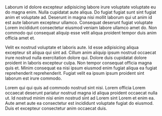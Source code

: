 Laborum id dolore excepteur adipisicing labore irure voluptate voluptate eu do magna enim. Nulla cupidatat aute aliqua. Do fugiat fugiat sunt sint fugiat anim et voluptate ad. Deserunt in magna nisi mollit laborum qui ut anim id est aute laborum excepteur ullamco. Consequat deserunt fugiat voluptate Lorem incididunt consectetur eiusmod veniam labore ullamco amet do. Non commodo qui consequat aliquip esse velit aliqua proident tempor duis anim officia amet et.

Velit ex nostrud voluptate et laboris aute. Id esse adipisicing aliqua excepteur sit aliqua qui sint ad. Cillum anim aliquip ipsum nostrud occaecat irure nostrud nulla exercitation dolore qui. Dolore duis cupidatat dolore proident in laboris excepteur culpa. Non tempor consequat officia magna quis et. Minim consequat ea nisi ipsum eiusmod enim fugiat aliqua ea fugiat reprehenderit reprehenderit. Fugiat velit ea ipsum ipsum proident sint laborum est irure commodo.

Lorem qui qui quis ad commodo nostrud sint nisi. Lorem officia Lorem occaecat deserunt pariatur nostrud magna id aliqua proident occaecat nulla ut. Id nostrud minim nisi enim nostrud sint ad Lorem sint Lorem et enim ea. Aute amet aute ea consectetur est incididunt voluptate fugiat do eiusmod. Duis et excepteur consectetur anim occaecat duis.